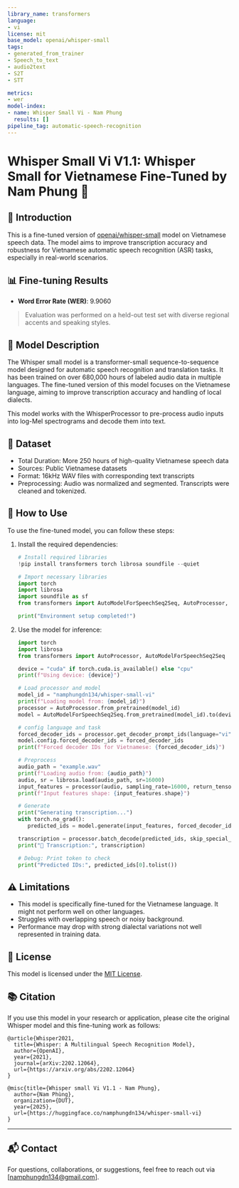 ```yaml
---
library_name: transformers
language:
- vi
license: mit
base_model: openai/whisper-small
tags:
- generated_from_trainer
- Speech_to_text
- audio2text
- S2T
- STT

metrics:
- wer
model-index:
- name: Whisper Small Vi - Nam Phung
  results: []
pipeline_tag: automatic-speech-recognition
---
```


<!-- This model card has been generated automatically according to the information the Trainer had access to. You
should probably proofread and complete it, then remove this comment. -->


# Whisper Small Vi V1.1: Whisper Small for Vietnamese Fine-Tuned by Nam Phung 🚀

## 📝 Introduction

This is a fine-tuned version of [openai/whisper-small](https://huggingface.co/openai/whisper-small) model on Vietnamese speech data. The model aims to improve transcription accuracy and robustness for Vietnamese automatic speech recognition (ASR) tasks, especially in real-world scenarios.

## 📊 Fine-tuning Results

- **Word Error Rate (WER)**: 9.9060

> Evaluation was performed on a held-out test set with diverse regional accents and speaking styles.

## 📝 Model Description

The Whisper small model is a transformer-small sequence-to-sequence model designed for automatic speech recognition and translation tasks. It has been trained on over 680,000 hours of labeled audio data in multiple languages. The fine-tuned version of this model focuses on the Vietnamese language, aiming to improve transcription accuracy and handling of local dialects.

This model works with the WhisperProcessor to pre-process audio inputs into log-Mel spectrograms and decode them into text.

## 📁 Dataset

- Total Duration: More 250 hours of high-quality Vietnamese speech data
- Sources: Public Vietnamese datasets
- Format: 16kHz WAV files with corresponding text transcripts  
- Preprocessing: Audio was normalized and segmented. Transcripts were cleaned and tokenized.  

## 🚀 How to Use

To use the fine-tuned model, you can follow these steps:

1. Install the required dependencies:
   ```python
   # Install required libraries
   !pip install transformers torch librosa soundfile --quiet

   # Import necessary libraries
   import torch
   import librosa
   import soundfile as sf
   from transformers import AutoModelForSpeechSeq2Seq, AutoProcessor, pipeline

   print("Environment setup completed!")
   ```

2. Use the model for inference:
   ```python
   import torch
   import librosa
   from transformers import AutoProcessor, AutoModelForSpeechSeq2Seq

   device = "cuda" if torch.cuda.is_available() else "cpu"
   print(f"Using device: {device}")

   # Load processor and model
   model_id = "namphungdn134/whisper-small-vi"
   print(f"Loading model from: {model_id}")
   processor = AutoProcessor.from_pretrained(model_id)
   model = AutoModelForSpeechSeq2Seq.from_pretrained(model_id).to(device)

   # config language and task
   forced_decoder_ids = processor.get_decoder_prompt_ids(language="vi", task="transcribe")
   model.config.forced_decoder_ids = forced_decoder_ids
   print(f"Forced decoder IDs for Vietnamese: {forced_decoder_ids}")

   # Preprocess
   audio_path = "example.wav"  
   print(f"Loading audio from: {audio_path}")
   audio, sr = librosa.load(audio_path, sr=16000)  
   input_features = processor(audio, sampling_rate=16000, return_tensors="pt").input_features.to(device)
   print(f"Input features shape: {input_features.shape}")

   # Generate
   print("Generating transcription...")
   with torch.no_grad():
      predicted_ids = model.generate(input_features, forced_decoder_ids=forced_decoder_ids)

   transcription = processor.batch_decode(predicted_ids, skip_special_tokens=True)[0]
   print("📝 Transcription:", transcription)

   # Debug: Print token to check
   print("Predicted IDs:", predicted_ids[0].tolist())
   ```

## ⚠️ Limitations

- This model is specifically fine-tuned for the Vietnamese language. It might not perform well on other languages.
- Struggles with overlapping speech or noisy background.
- Performance may drop with strong dialectal variations not well represented in training data.

## 📄 License

This model is licensed under the [MIT License](LICENSE).

## 📚 Citation

If you use this model in your research or application, please cite the original Whisper model and this fine-tuning work as follows:

```
@article{Whisper2021,
  title={Whisper: A Multilingual Speech Recognition Model},
  author={OpenAI},
  year={2021},
  journal={arXiv:2202.12064},
  url={https://arxiv.org/abs/2202.12064}
}
```

```
@misc{title={Whisper small Vi V1.1 - Nam Phung},
  author={Nam Phùng},
  organization={DUT},
  year={2025},
  url={https://huggingface.co/namphungdn134/whisper-small-vi}
}
```

---

## 📬 Contact 

For questions, collaborations, or suggestions, feel free to reach out via [namphungdn134@gmail.com].
